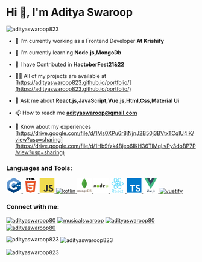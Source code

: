 <h1 >Hi 👋, I'm Aditya Swaroop</h1>


<p align="left"> <img src="https://komarev.com/ghpvc/?username=adityaswaroop823&label=Profile%20views&color=0e75b6&style=flat" alt="adityaswaroop823" /> </p>

- 🔭 I’m currently working as a Frontend Developer **At Krishify**

- 🌱 I’m currently learning **Node.js,MongoDb**

- 👯 I have Contributed in **HactoberFest21&22**

- 👨‍💻 All of my projects are available at [https://adityaswaroop823.github.io/portfolio/](https://adityaswaroop823.github.io/portfolio/)

- 💬 Ask me about **React.js,JavaScript,Vue.js,Html,Css,Material Ui**

- 📫 How to reach me **adityaswaroop@gmail.com**

- 📄 Know about my experiences [https://drive.google.com/file/d/1Ms0XPu6r8jNjnJ2B50j3BVtxTCqlU4lK/view?usp=sharing](https://drive.google.com/file/d/1Hb9fzk4Bjeo6IKH36TlMqLvPy3doBP7P/view?usp=sharing)
<h3 align="left">Languages and Tools:</h3>
<p align="left"> <a href="https://www.w3schools.com/cpp/" target="_blank" rel="noreferrer"> <img src="https://raw.githubusercontent.com/devicons/devicon/master/icons/cplusplus/cplusplus-original.svg" alt="cplusplus" width="40" height="40"/> </a> <a href="https://www.w3.org/html/" target="_blank" rel="noreferrer"> <img src="https://raw.githubusercontent.com/devicons/devicon/master/icons/html5/html5-original-wordmark.svg" alt="html5" width="40" height="40"/> </a> <a href="https://developer.mozilla.org/en-US/docs/Web/JavaScript" target="_blank" rel="noreferrer"> <img src="https://raw.githubusercontent.com/devicons/devicon/master/icons/javascript/javascript-original.svg" alt="javascript" width="40" height="40"/> </a> <a href="https://kotlinlang.org" target="_blank" rel="noreferrer"> <img src="https://www.vectorlogo.zone/logos/kotlinlang/kotlinlang-icon.svg" alt="kotlin" width="40" height="40"/> </a> <a href="https://www.mongodb.com/" target="_blank" rel="noreferrer"> <img src="https://raw.githubusercontent.com/devicons/devicon/master/icons/mongodb/mongodb-original-wordmark.svg" alt="mongodb" width="40" height="40"/> </a> <a href="https://nodejs.org" target="_blank" rel="noreferrer"> <img src="https://raw.githubusercontent.com/devicons/devicon/master/icons/nodejs/nodejs-original-wordmark.svg" alt="nodejs" width="40" height="40"/> </a> <a href="https://reactjs.org/" target="_blank" rel="noreferrer"> <img src="https://raw.githubusercontent.com/devicons/devicon/master/icons/react/react-original-wordmark.svg" alt="react" width="40" height="40"/> </a> <a href="https://www.typescriptlang.org/" target="_blank" rel="noreferrer"> <img src="https://raw.githubusercontent.com/devicons/devicon/master/icons/typescript/typescript-original.svg" alt="typescript" width="40" height="40"/> </a> <a href="https://vuejs.org/" target="_blank" rel="noreferrer"> <img src="https://raw.githubusercontent.com/devicons/devicon/master/icons/vuejs/vuejs-original-wordmark.svg" alt="vuejs" width="40" height="40"/> </a> <a href="https://vuetifyjs.com/en/" target="_blank" rel="noreferrer"> <img src="https://bestofjs.org/logos/vuetify.svg" alt="vuetify" width="40" height="40"/> </a> </p>

<h3 align="left">Connect with me:</h3>
<p align="left">
<a href="https://linkedin.com/in/adityaswaroop80" target="blank"><img align="center" src="https://raw.githubusercontent.com/rahuldkjain/github-profile-readme-generator/master/src/images/icons/Social/linked-in-alt.svg" alt="adityaswaroop80" height="30" width="40" /></a>
<a href="https://www.youtube.com/c/musicalswaroop" target="blank"><img align="center" src="https://raw.githubusercontent.com/rahuldkjain/github-profile-readme-generator/master/src/images/icons/Social/youtube.svg" alt="musicalswaroop" height="30" width="40" /></a>
<a href="https://www.hackerrank.com/adityaswaroop80" target="blank"><img align="center" src="https://raw.githubusercontent.com/rahuldkjain/github-profile-readme-generator/master/src/images/icons/Social/hackerrank.svg" alt="adityaswaroop80" height="30" width="40" /></a>
<a href="https://auth.geeksforgeeks.org/user/adityaswaroop80" target="blank"><img align="center" src="https://raw.githubusercontent.com/rahuldkjain/github-profile-readme-generator/master/src/images/icons/Social/geeks-for-geeks.svg" alt="adityaswaroop80" height="30" width="40" /></a>
</p>



<p><img align="left" src="https://github-readme-stats.vercel.app/api/top-langs?username=adityaswaroop823&show_icons=true&theme=dark&locale=en&layout=compact" alt="adityaswaroop823" /></p>

<p>&nbsp;<img align="center" src="https://github-readme-stats.vercel.app/api?username=adityaswaroop823&show_icons=true&locale=en" alt="adityaswaroop823" /></p>

<p><img align="center" src="https://github-readme-streak-stats.herokuapp.com/?user=adityaswaroop823&" alt="adityaswaroop823" /></p>
